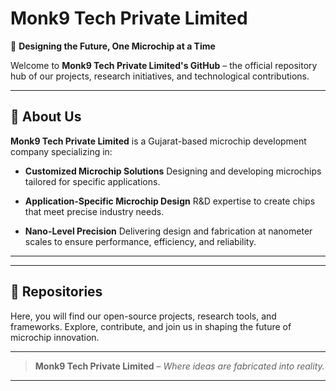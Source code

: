 
# Monk9 Tech Private Limited

🌟 **Designing the Future, One Microchip at a Time**

Welcome to **Monk9 Tech Private Limited's GitHub** – the official repository hub of our projects, research initiatives, and technological contributions.



---

## 🏢 About Us

**Monk9 Tech Private Limited** is a Gujarat-based microchip development company specializing in:

* **Customized Microchip Solutions**
  Designing and developing microchips tailored for specific applications.

* **Application-Specific Microchip Design**
  R\&D expertise to create chips that meet precise industry needs.

* **Nano-Level Precision**
  Delivering design and fabrication at nanometer scales to ensure performance, efficiency, and reliability.

---

---

## 📂 Repositories

Here, you will find our open-source projects, research tools, and frameworks. Explore, contribute, and join us in shaping the future of microchip innovation.


---

> **Monk9 Tech Private Limited** – *Where ideas are fabricated into reality.*

---

